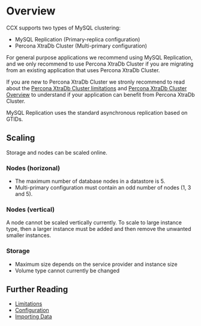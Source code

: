 # Overview
CCX supports two types of MySQL clustering:
* MySQL Replication (Primary-replica configuration)
* Percona XtraDb Cluster (Multi-primary configuration)

For general purpose applications we recommend using MySQL Replication, and we only recommend to use Percona XtraDb Cluster if you are migrating from an existing application that uses Percona XtraDb Cluster.

If you are new to Percona XtraDb Cluster we stronly recommend to read about the [Percona XtraDb Cluster limitations](https://docs.percona.com/percona-xtradb-cluster/8.0/limitation.html) and [Percona XtraDb Cluster Overview](https://docs.percona.com/percona-xtradb-cluster/8.0/intro.html) to understand if your application can benefit from Percona XtraDb Cluster.

MySQL Replication uses the standard asynchronous replication based on GTIDs.

## Scaling
Storage and nodes can be scaled online.

### Nodes (horizonal)
* The maximum number of database nodes in a datastore is 5.
* Multi-primary configuration must contain an odd number of nodes (1, 3 and 5).
### Nodes (vertical)
A node cannot be scaled vertically currently. To scale to large instance type, then a larger instance must be added and then remove the unwanted smaller instances.
### Storage
* Maximum size depends on the service provider and instance size
* Volume type cannot currently be changed



## Further Reading

* [Limitations](./limitations.md)
* [Configuration](./configuration.md)
* [Importing Data](./importing_data.md)
